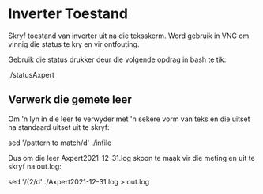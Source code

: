 # Inverter Toestand

Skryf toestand van inverter uit na die teksskerm.  Word gebruik in VNC om vinnig die status te kry en vir ontfouting.

Gebruik die status drukker deur die volgende opdrag in bash te tik:

./statusAxpert





## Verwerk die gemete leer


Om 'n lyn in die leer te verwyder met 'n sekere vorm van teks en die uitset na standaard uitset uit te skryf:

sed '/pattern to match/d' ./infile

Dus om die leer Axpert2021-12-31.log skoon te maak vir die meting en uit te skryf na out.log:

sed '/(2/d' ./Axpert2021-12-31.log > out.log